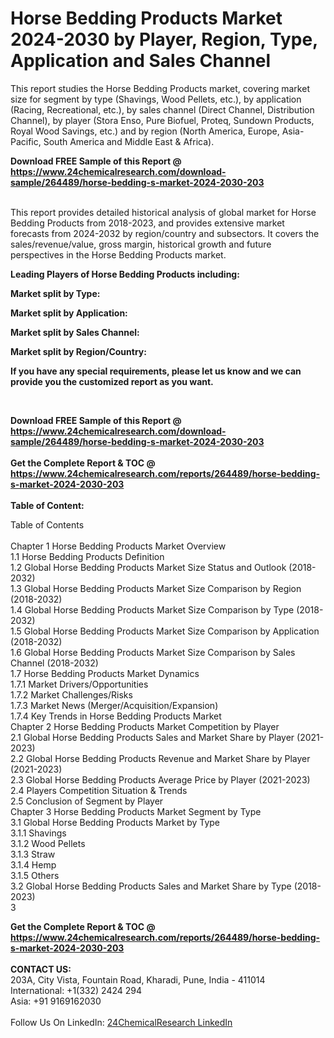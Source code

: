 <h1>Horse Bedding Products Market 2024-2030 by Player, Region, Type, Application and Sales Channel</h1><p>
</p><p>
This report studies the Horse Bedding Products market, covering market size for segment by type (Shavings, Wood Pellets, etc.), by application (Racing, Recreational, etc.), by sales channel (Direct Channel, Distribution Channel), by player (Stora Enso, Pure Biofuel, Proteq, Sundown Products, Royal Wood Savings, etc.) and by region (North America, Europe, Asia-Pacific, South America and Middle East &amp; Africa).</p><p>
</p><div><b>Download FREE Sample of this Report @ 
            <a href="https://www.24chemicalresearch.com/download-sample/264489/horse-bedding-s-market-2024-2030-203">
            https://www.24chemicalresearch.com/download-sample/264489/horse-bedding-s-market-2024-2030-203</a></b></div><br><p>
This report provides detailed historical analysis of global market for Horse Bedding Products from 2018-2023, and provides extensive market forecasts from 2024-2032 by region/country and subsectors. It covers the sales/revenue/value, gross margin, historical growth and future perspectives in the Horse Bedding Products market.</p><p>
</p><p>
<strong>Leading Players of Horse Bedding Products including:</strong>
</p><p>
<strong>Market split by Type:</strong></p><p>
</p><p>
<strong>Market split by Application:</strong></p><p>
</p><p>
<strong>Market split by Sales Channel:</strong></p><p>
</p><p>
<strong>Market split by Region/Country:</strong></p><p>
</p><p>
<strong>If you have any special requirements, please let us know and we can provide you the customized report as you want.</strong></p><p>
 </p><div><b>Download FREE Sample of this Report @ 
            <a href="https://www.24chemicalresearch.com/download-sample/264489/horse-bedding-s-market-2024-2030-203">
            https://www.24chemicalresearch.com/download-sample/264489/horse-bedding-s-market-2024-2030-203</a></b></div><br><div><b>Get the Complete Report & TOC @ 
            <a href="https://www.24chemicalresearch.com/reports/264489/horse-bedding-s-market-2024-2030-203">
            https://www.24chemicalresearch.com/reports/264489/horse-bedding-s-market-2024-2030-203</a></b></div><br>
            <b>Table of Content:</b><p>Table of Contents<br />
<br />
Chapter 1 Horse Bedding Products Market Overview<br />
    1.1 Horse Bedding Products Definition<br />
    1.2 Global Horse Bedding Products Market Size Status and Outlook (2018-2032)<br />
    1.3 Global Horse Bedding Products Market Size Comparison by Region (2018-2032)<br />
    1.4 Global Horse Bedding Products Market Size Comparison by Type (2018-2032)<br />
    1.5 Global Horse Bedding Products Market Size Comparison by Application (2018-2032)<br />
    1.6 Global Horse Bedding Products Market Size Comparison by Sales Channel (2018-2032)<br />
    1.7 Horse Bedding Products Market Dynamics<br />
        1.7.1 Market Drivers/Opportunities<br />
        1.7.2 Market Challenges/Risks<br />
        1.7.3 Market News (Merger/Acquisition/Expansion)<br />
        1.7.4 Key Trends in Horse Bedding Products Market<br />
Chapter 2 Horse Bedding Products Market Competition by Player<br />
    2.1 Global Horse Bedding Products Sales and Market Share by Player (2021-2023)<br />
    2.2 Global Horse Bedding Products Revenue and Market Share by Player (2021-2023)<br />
    2.3 Global Horse Bedding Products Average Price by Player (2021-2023)<br />
    2.4 Players Competition Situation & Trends<br />
    2.5 Conclusion of Segment by Player<br />
Chapter 3 Horse Bedding Products Market Segment by Type<br />
    3.1 Global Horse Bedding Products Market by Type<br />
        3.1.1 Shavings<br />
        3.1.2 Wood Pellets<br />
        3.1.3 Straw<br />
        3.1.4 Hemp<br />
        3.1.5 Others<br />
    3.2 Global Horse Bedding Products Sales and Market Share by Type (2018-2023)<br />
    3</p><div><b>Get the Complete Report & TOC @ 
            <a href="https://www.24chemicalresearch.com/reports/264489/horse-bedding-s-market-2024-2030-203">
            https://www.24chemicalresearch.com/reports/264489/horse-bedding-s-market-2024-2030-203</a></b></div><br><b>CONTACT US:</b><br>
            203A, City Vista, Fountain Road, Kharadi, Pune, India - 411014<br>
            International: +1(332) 2424 294<br>
            Asia: +91 9169162030 <br><br>
            Follow Us On LinkedIn: <a href="https://www.linkedin.com/company/24chemicalresearch/">24ChemicalResearch LinkedIn</a>
